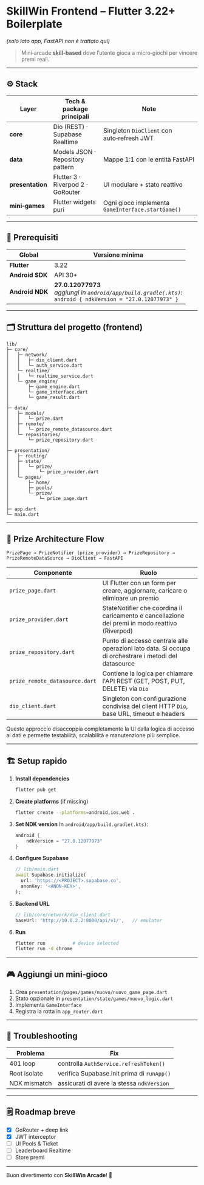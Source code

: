# SkillWin Frontend – Flutter 3.22+ Boilerplate  
*(solo lato app, FastAPI non è trattato qui)*

> Mini‑arcade **skill‑based** dove l’utente gioca a micro‑giochi per vincere premi reali.

---

## ⚙️ Stack

| Layer | Tech & package principali | Note |
|-------|--------------------------|------|
| **core** | Dio (REST) · Supabase Realtime | Singleton `DioClient` con auto‑refresh JWT |
| **data** | Models JSON · Repository pattern | Mappe 1:1 con le entità FastAPI |
| **presentation** | Flutter 3 · Riverpod 2 · GoRouter | UI modulare + stato reattivo |
| **mini‑games** | Flutter widgets puri | Ogni gioco implementa `GameInterface.startGame()` |

---

## 🚀 Prerequisiti

| Global | Versione minima |
|--------|-----------------|
| **Flutter** | 3.22 |
| **Android SDK** | API 30+ |
| **Android NDK** | **27.0.12077973**<br>_aggiungi in `android/app/build.gradle(.kts)`:_<br>`android { ndkVersion = "27.0.12077973" }` |

---

## 🗂️ Struttura del progetto (frontend)

```
lib/
├─ core/
│   ├─ network/
│   │   ├─ dio_client.dart
│   │   └─ auth_service.dart
│   └─ realtime/
│   │   └─ realtime_service.dart
│   └─ game_engine/
│       ├─ game_engine.dart
│       └─ game_interface.dart
│       └─ game_result.dart
│
├─ data/
│   ├─ models/
│   │   └─ prize.dart
│   ├─ remote/
│   │   └─ prize_remote_datasource.dart
│   └─ repositories/
│       └─ prize_repository.dart
│
├─ presentation/
│   ├─ routing/
│   ├─ state/
│   │   └─ prize/
│   │       └─ prize_provider.dart
│   └─ pages/
│       ├─ home/
│       ├─ pools/
│       └─ prize/
│           └─ prize_page.dart
│
├─ app.dart
└─ main.dart
```

---

## 🧠 Prize Architecture Flow

```
PrizePage → PrizeNotifier (prize_provider) → PrizeRepository → PrizeRemoteDataSource → DioClient → FastAPI
```

| Componente | Ruolo |
|------------|-------|
| `prize_page.dart` | UI Flutter con un form per creare, aggiornare, caricare o eliminare un premio |
| `prize_provider.dart` | StateNotifier che coordina il caricamento e cancellazione dei premi in modo reattivo (Riverpod) |
| `prize_repository.dart` | Punto di accesso centrale alle operazioni lato data. Si occupa di orchestrare i metodi del datasource |
| `prize_remote_datasource.dart` | Contiene la logica per chiamare l'API REST (GET, POST, PUT, DELETE) via `Dio` |
| `dio_client.dart` | Singleton con configurazione condivisa del client HTTP `Dio`, base URL, timeout e headers |

Questo approccio disaccoppia completamente la UI dalla logica di accesso ai dati e permette testabilità, scalabilità e manutenzione più semplice.

---

## 🏗️ Setup rapido

1. **Install dependencies**
   ```bash
   flutter pub get
   ```

2. **Create platforms** (if missing)
   ```bash
   flutter create --platforms=android,ios,web .
   ```

3. **Set NDK version**
   In `android/app/build.gradle(.kts)`:
   ```gradle
   android {
       ndkVersion = "27.0.12077973"
   }
   ```

4. **Configure Supabase**
   ```dart
   // lib/main.dart
   await Supabase.initialize(
     url: 'https://<PROJECT>.supabase.co',
     anonKey: '<ANON-KEY>',
   );
   ```

5. **Backend URL**
   ```dart
   // lib/core/network/dio_client.dart
   baseUrl: 'http://10.0.2.2:8000/api/v1/',   // emulator
   ```

6. **Run**
   ```bash
   flutter run          # device selected
   flutter run -d chrome
   ```

---

## 🎮 Aggiungi un mini‑gioco

1. Crea `presentation/pages/games/nuovo/nuovo_game_page.dart`
2. Stato opzionale in `presentation/state/games/nuovo_logic.dart`
3. Implementa `GameInterface`
4. Registra la rotta in `app_router.dart`

---

## 🚦 Troubleshooting

| Problema | Fix |
|----------|-----|
| 401 loop | controlla `AuthService.refreshToken()` |
| Root isolate | verifica Supabase.init prima di `runApp()` |
| NDK mismatch | assicurati di avere la stessa `ndkVersion` |

---

## 🗒️ Roadmap breve

- [x] GoRouter + deep link  
- [x] JWT interceptor  
- [ ] UI Pools & Ticket  
- [ ] Leaderboard Realtime  
- [ ] Store premi

---

Buon divertimento con **SkillWin Arcade**! 🚀
